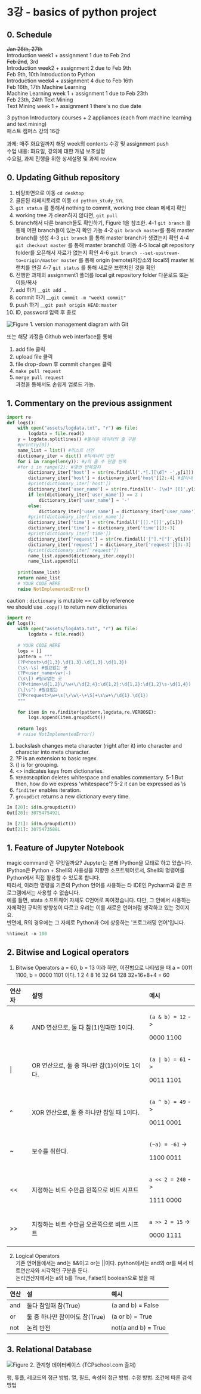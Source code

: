 # 3강 - basics of python project

## 0. Schedule

~~Jan 26th, 27th~~   
Introduction week1 + assignment 1 due to Feb 2nd  
~~Feb 2nd~~,  3rd   
Introduction week2 + assignment 2 due to Feb 9th  
Feb 9th, 10th Introduction to Python  
Introduction week4 + assignment 4 due to Feb 16th  
Feb 16th, 17th Machine Learning  
Machine Learning week 1 + assignment 1 due to Feb 23th  
Feb 23th, 24th Text Mining  
Text Mining week 1 + assignment 1 there's no due date

3 python Introductory courses + 2 appliances \(each from machine learning and text mining\)   
패스트 캠퍼스 강의 16강

과제: 매주 화요일까지 해당 week의 contents 수강 및 assignment push   
수업 내용: 화요일, 강의에 대한 개념 보조설명  
수요일, 과제 진행을 위한 상세설명 및 과제 review

## 0. Updating Github repository

1. 바탕화면으로 이동 `cd desktop` 
2. 클론된 라페지토리로 이동 `cd python_study_SYL`
3. `git status` 를 통해서 nothing to commit, working tree clean 메세지 확인
4. working tree 가 clean하지 않다면, `git pull`
5. branch해서 다른 branch들도 확인하기, Figure 1을 참조한.  4-1 `git branch` 를 통해 어떤 branch들이 있는지 확인 가능 4-2 `git branch master`를 통해 master branch를 생성 4-3 `git branch` 를 통해 master branch가 생겼는지 확인 4-4 `git checkout master` 를 통해 master branch로 이동  4-5 local git repository folder를 오픈해서 자료가 없는지 확인 4-6 `git branch --set-upstream-to=origin/master master` 를 통해 origin \(remote\)저장소와 local의 master 브랜치를 연결 4-7 `git status` 를 통해 새로운 브랜치인 것을 확인 
6. 진행한 과제의 assignment1 폴더를 local git repository folder 다운로드 또는 이동/복사
7. add 하기 __`git add .`
8. commit 하기 __`git commit -m "week1 commit"`
9. push 하기 __`git push origin HEAD:master`
10. ID, password 입력 후 종료

![Figure 1. version management diagram with Git](.gitbook/assets/git_image.png)

또는 해당 과정을 Github web interface를 통해  
1. add file 클릭   
2. upload file 클릭  
3. file drop-down 후 commit changes 클릭  
4. `make pull request`  
5. `merge pull request`  
과정을 통해서도 손쉽게 업로드 가능.

## 1. Commentary on the previous assignment

```python
import re
def logs():
    with open("assets/logdata.txt", "r") as file:
        logdata = file.read()
    y = logdata.splitlines() #불러온 데이터의 줄 구분
    #print(y[0])
    name_list = list() #리스트 선언
    dictionary_iter = dict() #딕셔너리 선언
    for i in range(len(y)): #y의 줄 수 만큼 반복
    #for i in range(2): #몇번 반복할지
        dictionary_iter['host'] = str(re.findall('.*[.][\d]* -',y[i])) #찾아서
        dictionary_iter['host'] = dictionary_iter['host'][2:-4] #잘라내
        #print(dictionary_iter['host'])
        dictionary_iter['user_name'] = str(re.findall('- [\w]* [[]',y[i]))
        if len(dictionary_iter['user_name']) == 2 :
            dictionary_iter['user_name'] = '-'
        else:
            dictionary_iter['user_name'] = dictionary_iter['user_name'][4:-4]
        #print(dictionary_iter['user_name'])
        dictionary_iter['time'] = str(re.findall('[[].*[]]',y[i]))
        dictionary_iter['time'] = dictionary_iter['time'][3:-3]
        #print(dictionary_iter['time'])
        dictionary_iter['request'] = str(re.findall('["].*["]',y[i]))
        dictionary_iter['request'] = dictionary_iter['request'][3:-3]
        #print(dictionary_iter['request'])
        name_list.append(dictionary_iter.copy())
        name_list.append(i) 
    
    print(name_list)
    return name_list
    # YOUR CODE HERE
    raise NotImplementedError()
```

caution : `dictionary` is mutable == call by reference  
we should use `.copy()` to return new dictionaries

```python
import re
def logs():
    with open("assets/logdata.txt", "r") as file:
        logdata = file.read()
    
    # YOUR CODE HERE
    logs = []
    pattern = """
    (?P<host>\d{1,3}.\d{1,3}.\d{1,3}.\d{1,3})
    (\s\-\s) #필요없는 곳
    (?P<user_name>\w+|-)
    (\s\[) #필요없는 곳
    (?P<time>\d{1,2}\/\w+\/\d{2,4}:\d{1,2}:\d{1,2}:\d{1,2}\s-\d{1,4})
    (\]\s") #필요없는 
    (?P<request>\w+\s[\/\w\-\+\S]+\s\w+\/\d{1}.\d{1})
    """
    
    for item in re.finditer(pattern,logdata,re.VERBOSE):
        logs.append(item.groupdict())
    
    return logs
    # raise NotImplementedError()
```

1. backslash changes meta character \(right after it\) into character and character into meta character.
2. ?P is an extension to basic regex.
3. \(\) is for grouping.
4. &lt;&gt; indicates keys from dictionaries.
5. `VERBOSE`option deletes whitespace and enables commentary. 5-1 But then, how do we express 'whitespace'? 5-2 it can be expressed as \s
6. `finditer` enables iteration.
7. `groupdict` returns a new dictionary every time.

```python
In [20]: id(m.groupdict())
Out[20]: 3075475492L

In [21]: id(m.groupdict())
Out[21]: 3075473588L
```

## 1. Feature of Jupyter Notebook

magic command 란 무엇일까요? Jupyter는 본래 IPython을 모태로 하고 있습니다. IPython은 Python + Shell의 사용성을 지향한 소프트웨어로서, Shell의 명령어를 Python에서 직접 활용할 수 있도록 합니다.   
따라서, 이러한 명령을 기존의 Python 언어를 사용하는 타 IDE인 Pycharm과 같은 프로그램에서는 사용할 수 없습니다.  
예를 들면, stata 소프트웨어 자체도 C언어로 짜여졌습니다. 다만, 그 안에서 사용하는 자체적인 규칙의 방향성이 다르고 우리는 이를 새로운 언어처럼 생각하고 있는 것이지요.   
반면에, R의 경우에는 그 자체로 Python과 C에 상응하는 '프로그래밍 언어'입니다.

```python
%%timeit -n 100
```

## 2. Bitwise and Logical operators

1. Bitwise Operators a = 60, b = 13 이라 하면, 이진법으로 나타냈을 때 a = 0011 1100, b = 0000 1101 이다. 1 2 4 8 16 32 64 128  32+16+8+4 = 60

<table>
  <thead>
    <tr>
      <th style="text-align:left">&#xC5F0;&#xC0B0;&#xC790;</th>
      <th style="text-align:left">&#xC124;&#xBA85;</th>
      <th style="text-align:left">&#xC608;&#xC2DC;</th>
    </tr>
  </thead>
  <tbody>
    <tr>
      <td style="text-align:left">&amp;</td>
      <td style="text-align:left">AND &#xC5F0;&#xC0B0;&#xC73C;&#xB85C;, &#xB458; &#xB2E4; &#xCC38;(1)&#xC77C;&#xB54C;&#xB9CC;
        1&#xC774;&#xB2E4;.</td>
      <td style="text-align:left">
        <p><code>(a &amp; b) = 12</code> -&gt;</p>
        <p>0000 1100</p>
      </td>
    </tr>
    <tr>
      <td style="text-align:left">|</td>
      <td style="text-align:left">OR &#xC5F0;&#xC0B0;&#xC73C;&#xB85C;, &#xB458; &#xC911; &#xD558;&#xB098;&#xB9CC;
        &#xCC38;(1)&#xC774;&#xC5B4;&#xB3C4; 1&#xC774;&#xB2E4;.</td>
      <td style="text-align:left">
        <p><code>(a | b) = 61</code> -&gt;</p>
        <p>0011 1101</p>
      </td>
    </tr>
    <tr>
      <td style="text-align:left">^</td>
      <td style="text-align:left">XOR &#xC5F0;&#xC0B0;&#xC73C;&#xB85C;, &#xB458; &#xC911; &#xD558;&#xB098;&#xB9CC;
        &#xCC38;&#xC77C; &#xB54C; 1&#xC774;&#xB2E4;.</td>
      <td style="text-align:left">
        <p><code>(a ^ b) = 49</code> -&gt;</p>
        <p>0011 0001</p>
      </td>
    </tr>
    <tr>
      <td style="text-align:left">~</td>
      <td style="text-align:left">&#xBCF4;&#xC218;&#xB97C; &#xCDE8;&#xD55C;&#xB2E4;.</td>
      <td style="text-align:left">
        <p><code>(~a) = -61</code> -&gt;</p>
        <p>1100 0011</p>
      </td>
    </tr>
    <tr>
      <td style="text-align:left">&lt;&lt;</td>
      <td style="text-align:left">&#xC9C0;&#xC815;&#xD558;&#xB294; &#xBE44;&#xD2B8; &#xC218;&#xB9CC;&#xD07C;
        &#xC67C;&#xCABD;&#xC73C;&#xB85C; &#xBE44;&#xD2B8; &#xC2DC;&#xD504;&#xD2B8;</td>
      <td
      style="text-align:left">
        <p><code>a &lt;&lt; 2 = 240</code> -&gt;</p>
        <p>1111 0000</p>
        </td>
    </tr>
    <tr>
      <td style="text-align:left">&gt;&gt;</td>
      <td style="text-align:left">&#xC9C0;&#xC815;&#xD558;&#xB294; &#xBE44;&#xD2B8; &#xC218;&#xB9CC;&#xD07C;
        &#xC624;&#xB978;&#xCABD;&#xC73C;&#xB85C; &#xBE44;&#xD2B8; &#xC2DC;&#xD504;&#xD2B8;</td>
      <td
      style="text-align:left">
        <p><code>a &gt;&gt; 2 = 15</code> -&gt;</p>
        <p>0000 1111</p>
        </td>
    </tr>
  </tbody>
</table>

2. Logical Operators   
기존 언어들에서는 and는 &&이고 or는 \|\|이다. python에서는 and와 or를 써서 비트연산자와 시각적인 구분을 둔다.  
논리연산자에서는 a와 b를 True, False의 boolean으로 봤을 때 

| 연산 | 설 | 예시 |
| :--- | :--- | :--- |
| and | 둘다 참일때 참\(True\) | \(a and b\) = False |
| or | 둘 중 하나만 참이어도 참\(True\) | \(a or b\) = True |
| not | 논리 반전 | not\(a and b\) = True |

## 3. Relational Database

![Figure 2. &#xAD00;&#xACC4;&#xD615; &#xB370;&#xC774;&#xD130;&#xBCA0;&#xC774;&#xC2A4; \(TCPschool.com &#xCD9C;&#xCC98;\)](.gitbook/assets/img_mysql_table.png)

행, 튜플, 레코드의 접근 방법. 열, 필드, 속성의 접근 방법. 수정 방법. 조건에 따른 검색 방법  


